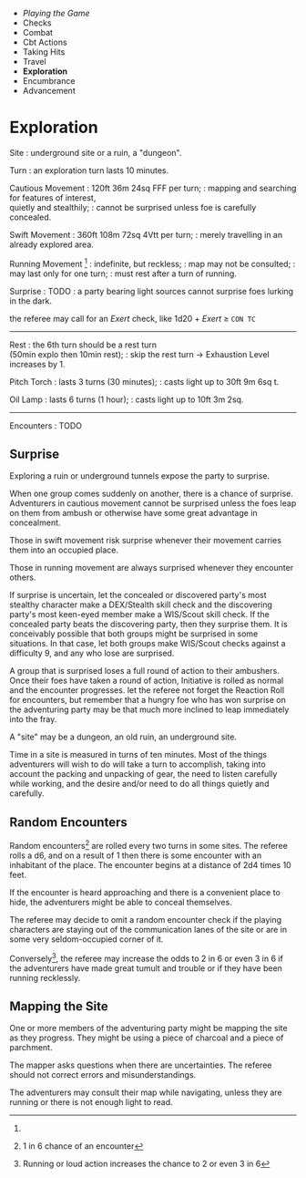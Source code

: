 
<!-- .margin.compass -->
* _Playing the Game_
* Checks
* Combat
* Cbt Actions
* Taking Hits
* Travel
* **Exploration**
* Encumbrance
* Advancement


# Exploration

Site
: underground site or a ruin, a "dungeon".

Turn
: an exploration turn lasts 10 minutes.

Cautious Movement
: 120ft 36m 24sq FFF per turn;
: mapping and searching for features of interest,<br/>quietly and stealthily;
: cannot be surprised unless foe is carefully concealed.

Swift Movement
: 360ft 108m 72sq 4Vtt per turn;
: merely travelling in an already explored area.

Running Movement [^1]
: indefinite, but reckless;
: map may not be consulted;
: may last only for one turn;
: must rest after a turn of running.

Surprise
: TODO
: a party bearing light sources cannot surprise foes lurking in the dark.

[^1]:
  the referee may call for an _Exert_ check, like 1d20 + _Exert_ ≥ `CON TC`

<hr/>

Rest
: the 6th turn should be a rest turn<br/>(50min explo then 10min rest);
: skip the rest turn → Exhaustion Level increases by 1.

Pitch Torch
: lasts 3 turns (30 minutes);
: casts light up to 30ft 9m 6sq t.

Oil Lamp
: lasts 6 turns (1 hour);
: casts light up to 10ft 3m 2sq.

<hr/>

Encounters
: TODO


<!-- RETURN -->

## Surprise

Exploring a ruin or underground tunnels expose the party to surprise.

When one group comes suddenly on another, there is a chance of surprise. Adventurers in cautious movement cannot be surprised unless the foes leap on them from ambush or otherwise have some great advantage in concealment.

Those in swift movement risk surprise whenever their movement carries them into an occupied place.

Those in running movement are always surprised whenever they encounter others.

If surprise is uncertain, let the concealed or discovered party's most stealthy character make a DEX/Stealth skill check and the discovering party's most keen-eyed member make a WIS/Scout skill check. If the concealed party beats the discovering party, then they surprise them. It is conceivably possible that both groups might be surprised in some situations. In that case, let both groups make WIS/Scout checks against a difficulty 9, and any who lose are surprised.

A group that is surprised loses a full round of action to their ambushers. Once their foes have taken a round of action, Initiative is rolled as normal and the encounter progresses. let the referee not forget the Reaction Roll for encounters, but remember that a hungry foe who has won surprise on the adventuring party may be that much more inclined to leap immediately into the fray.

A "site" may be a dungeon, an old ruin, an underground site.

Time in a site is measured in turns of ten minutes. Most of the things adventurers will wish to do will take a turn to accomplish, taking into account the packing and unpacking of gear, the need to listen carefully while working, and the desire and/or need to do all things quietly and carefully.

<!-- RETURN -->

## Random Encounters

Random encounters[^re] are rolled every two turns in some sites. The referee rolls a d6, and on a result of 1 then there is some encounter with an inhabitant of the place. The encounter begins at a distance of 2d4 times 10 feet.

[^re]: 1 in 6 chance of an encounter

If the encounter is heard approaching and there is a convenient place to hide, the adventurers might be able to conceal themselves.

The referee may decide to omit a random encounter check if the playing characters are staying out of the communication lanes of the site or are in some very seldom-occupied corner of it.

Conversely[^re2], the referee may increase the odds to 2 in 6 or even 3 in 6 if the adventurers have made great tumult and trouble or if they have been running recklessly.

[^re2]: Running or loud action increases the chance to 2 or even 3 in 6


## Mapping the Site

One or more members of the adventuring party might be mapping the site as they progress. They might be using a piece of charcoal and a piece of parchment.

The mapper asks questions when there are uncertainties. The referee should not correct errors and misunderstandings.

The adventurers may consult their map while navigating, unless they are running or there is not enough light to read.

